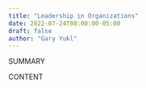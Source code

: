 ```yaml
---
title: "Leadership in Organizations"
date: 2022-07-24T00:00:00-05:00
draft: false
author: "Gary Yukl"
---
```


SUMMARY

<!--more-->

CONTENT